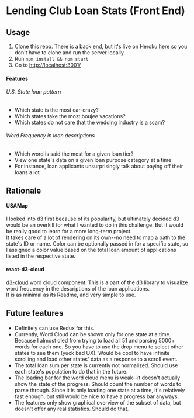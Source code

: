 # Lending Club Loan Stats (Front End)

## Usage
1. Clone this repo. There is a [back end](https://github.com/yammik/H1-code-challenge-api), but it's live on Heroku [here](http://hidden-shore-16694.herokuapp.com/api/v1/states/4) so you don't have to clone and run the server locally.
2. Run `npm install && npm start`
3. Go to [http://localhost:3001/](http://localhost:3001/)

#### Features
###### U.S. State loan pattern
- Which state is the most car-crazy?
- Which states take the most boujee vacations?
- Which states do not care that the wedding industry is a scam?

###### Word Frequency in loan descriptions
- Which word is said the most for a given loan tier?
- View one state's data on a given loan purpose category at a time
- For instance, loan applicants unsurprisingly talk about paying off their loans a lot

## Rationale
#### USAMap
I looked into d3 first because of its popularity, but ultimately decided d3 would be an overkill for what I wanted to do in this challenge. But it would be really good to learn for a more long-term project.<br />
It takes care of a lot of rendering on its own--no need to map a path to the state's ID or name. Color can be optionally passed in for a specific state, so I assigned a color value based on the total loan amount of applications listed in the respective state.
<br />

#### react-d3-cloud
[d3-cloud](https://github.com/Yoctol/react-d3-cloud) word cloud component. This is a part of the d3 library to visualize word frequency in the descriptions of the loan applications.<br />
It is as minimal as its Readme, and very simple to use.
<br />

## Future features
####
- Definitely can use Redux for this.
- Currently, Word Cloud can be shown only for one state at a time. Because I almost died from trying to load all 51 and parsing 5000+ words for each one. So you have to use the drop menu to select other states to see them (yuck bad UX). Would be cool to have infinite scrolling and load other states' data as a response to a scroll event.
- The total loan sum per state is currently not normalized. Should use each state's population to do that in the future.
- The loading bar for the word cloud menu is weak--it doesn't actually show the state of the progress. Should count the number of words to parse through. Since it is only loading one state at a time, it's relatively fast enough, but still would be nice to have a progress bar anyways.
- The features only show graphical overview of the subset of data, but doesn't offer any real statistics. Should do that.
